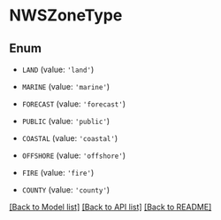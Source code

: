 # NWSZoneType


## Enum

* `LAND` (value: `'land'`)

* `MARINE` (value: `'marine'`)

* `FORECAST` (value: `'forecast'`)

* `PUBLIC` (value: `'public'`)

* `COASTAL` (value: `'coastal'`)

* `OFFSHORE` (value: `'offshore'`)

* `FIRE` (value: `'fire'`)

* `COUNTY` (value: `'county'`)

[[Back to Model list]](../README.md#documentation-for-models) [[Back to API list]](../README.md#documentation-for-api-endpoints) [[Back to README]](../README.md)


